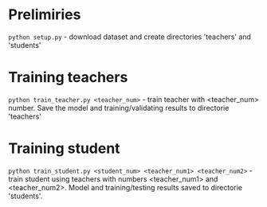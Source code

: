 # Prelimiries

`python setup.py` - download dataset and create directories 'teachers' and 'students'

# Training teachers

`python train_teacher.py <teacher_num>` - train teacher with <teacher_num> number. Save the model and training/validating results to directorie 'teachers'

# Training student

`python train_student.py <student_num> <teacher_num1> <teacher_num2>` - train student using teachers with numbers <teacher_num1> and <teacher_num2>. Model and training/testing results saved to directorie 'students'.
